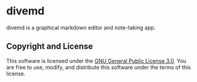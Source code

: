 # divemd

divemd is a graphical markdown editor and note-taking app.

## Copyright and License

This software is licensed under the [GNU General Public License 3.0](https://www.gnu.org/licenses/gpl-3.0.html). You are free to use, modify, and distribute this software under the terms of this license.